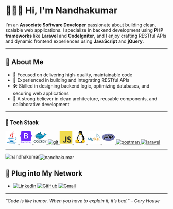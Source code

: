 # 👨‍💻👋 Hi, I'm Nandhakumar

I'm an **Associate Software Developer** passionate about building clean, scalable web applications. I specialize in backend development using **PHP frameworks** like **Laravel** and **CodeIgniter**, and I enjoy crafting RESTful APIs and dynamic frontend experiences using **JavaScript** and **jQuery**.

---

## 💼 About Me

- 🎯 Focused on delivering high-quality, maintainable code
- 🔁 Experienced in building and integrating RESTful APIs
- 🛠️ Skilled in designing backend logic, optimizing databases, and securing web applications
- 🤝 A strong believer in clean architecture, reusable components, and collaborative development

---


<h3 align="left"> 🧰 Tech Stack</h3>
<p align="left"><a href="https://www.java.com" target="_blank" rel="noreferrer"> <img src="https://raw.githubusercontent.com/devicons/devicon/master/icons/java/java-original.svg" alt="java" width="40" height="40"/> </a>  <a href="https://getbootstrap.com" target="_blank" rel="noreferrer"> <img src="https://raw.githubusercontent.com/devicons/devicon/master/icons/bootstrap/bootstrap-plain-wordmark.svg" alt="bootstrap" width="40" height="40"/> </a> <a href="https://www.docker.com/" target="_blank" rel="noreferrer"> <img src="https://raw.githubusercontent.com/devicons/devicon/master/icons/docker/docker-original-wordmark.svg" alt="docker" width="40" height="40"/> </a>  <a href="https://git-scm.com/" target="_blank" rel="noreferrer"> <img src="https://www.vectorlogo.zone/logos/git-scm/git-scm-icon.svg" alt="git" width="40" height="40"/> </a>  <a href="https://developer.mozilla.org/en-US/docs/Web/JavaScript" target="_blank" rel="noreferrer"> <img src="https://raw.githubusercontent.com/devicons/devicon/master/icons/javascript/javascript-original.svg" alt="javascript" width="40" height="40"/> </a> <a href="https://www.linux.org/" target="_blank" rel="noreferrer"> <img src="https://raw.githubusercontent.com/devicons/devicon/master/icons/linux/linux-original.svg" alt="linux" width="40" height="40"/> </a> <a href="https://www.mysql.com/" target="_blank" rel="noreferrer"> <img src="https://raw.githubusercontent.com/devicons/devicon/master/icons/mysql/mysql-original-wordmark.svg" alt="mysql" width="40" height="40"/> </a> <a href="https://www.php.net" target="_blank" rel="noreferrer"> <img src="https://raw.githubusercontent.com/devicons/devicon/master/icons/php/php-original.svg" alt="php" width="40" height="40"/> </a> <a href="https://postman.com" target="_blank" rel="noreferrer"> <img src="https://www.vectorlogo.zone/logos/getpostman/getpostman-icon.svg" alt="postman" width="40" height="40"/> </a><a href="https://laravel.com" target="_blank" rel="noreferrer">
  <img src="https://www.vectorlogo.zone/logos/laravel/laravel-icon.svg" alt="laravel" width="40" height="40"/>
</a>
</p>

---

<p><img align="left" src="https://github-readme-stats.vercel.app/api/top-langs?username=Nandha-Kumar-cs&show_icons=true&locale=en&layout=compact" alt="nandhakumar" /></p>


<p><img align="center" src="https://github-readme-streak-stats.herokuapp.com/?user=Nandha-Kumar-cs&" alt="nandhakumar" /></p>

## 🔌 Plug into My Network

- [![LinkedIn](https://img.shields.io/badge/LinkedIn-blue?style=flat&logo=linkedin&logoColor=white)](www.linkedin.com/in/nandha-kumar-194913245)
 [![GitHub](https://img.shields.io/badge/GitHub-000?style=flat&logo=github&logoColor=white)](https://github.com/Nandha-Kumar-cs)
 [![Gmail](https://img.shields.io/badge/Email-D14836?style=flat&logo=gmail&logoColor=white)](mailto:nandhakumararunachalam2003@gmail.com)

---

_“Code is like humor. When you have to explain it, it’s bad.” – Cory House_


